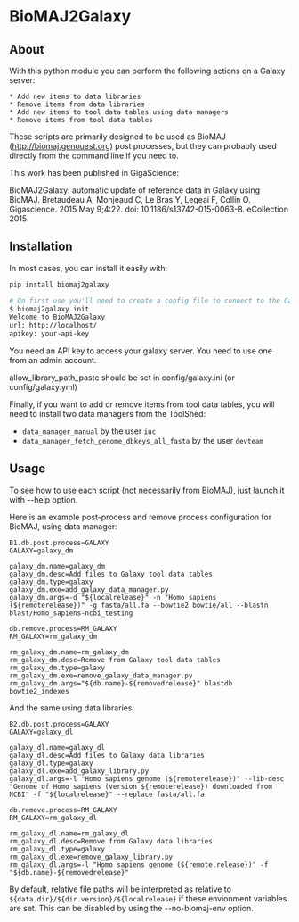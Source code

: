 # BioMAJ2Galaxy

## About

With this python module you can perform the following actions on a Galaxy server:

    * Add new items to data libraries
    * Remove items from data libraries
    * Add new items to tool data tables using data managers
    * Remove items from tool data tables

These scripts are primarily designed to be used as BioMAJ (http://biomaj.genouest.org) post processes,
but they can probably used directly from the command line if you need to.

This work has been published in GigaScience:

BioMAJ2Galaxy: automatic update of reference data in Galaxy using BioMAJ.
Bretaudeau A, Monjeaud C, Le Bras Y, Legeai F, Collin O.
Gigascience. 2015 May 9;4:22. doi: 10.1186/s13742-015-0063-8. eCollection 2015.

## Installation

In most cases, you can install it easily with:

```bash
pip install biomaj2galaxy

# On first use you'll need to create a config file to connect to the Galaxy server, just run:
$ biomaj2galaxy init
Welcome to BioMAJ2Galaxy
url: http://localhost/
apikey: your-api-key
```

You need an API key to access your galaxy server. You need to use one from an admin account.

allow_library_path_paste should be set in config/galaxy.ini (or config/galaxy.yml)

Finally, if you want to add or remove items from tool data tables, you will need to install two data managers from the ToolShed:

 - `data_manager_manual` by the user `iuc`
 - `data_manager_fetch_genome_dbkeys_all_fasta` by the user `devteam`

## Usage

To see how to use each script (not necessarily from BioMAJ), just launch it with --help option.

Here is an example post-process and remove process configuration for BioMAJ, using data manager:

```
B1.db.post.process=GALAXY
GALAXY=galaxy_dm

galaxy_dm.name=galaxy_dm
galaxy_dm.desc=Add files to Galaxy tool data tables
galaxy_dm.type=galaxy
galaxy_dm.exe=add_galaxy_data_manager.py
galaxy_dm.args=-d "${localrelease}" -n "Homo sapiens (${remoterelease})" -g fasta/all.fa --bowtie2 bowtie/all --blastn blast/Homo_sapiens-ncbi_testing

db.remove.process=RM_GALAXY
RM_GALAXY=rm_galaxy_dm

rm_galaxy_dm.name=rm_galaxy_dm
rm_galaxy_dm.desc=Remove from Galaxy tool data tables
rm_galaxy_dm.type=galaxy
rm_galaxy_dm.exe=remove_galaxy_data_manager.py
rm_galaxy_dm.args="${db.name}-${removedrelease}" blastdb bowtie2_indexes
```

And the same using data libraries:

```
B2.db.post.process=GALAXY
GALAXY=galaxy_dl

galaxy_dl.name=galaxy_dl
galaxy_dl.desc=Add files to Galaxy data libraries
galaxy_dl.type=galaxy
galaxy_dl.exe=add_galaxy_library.py
galaxy_dl.args=-l "Homo sapiens genome (${remoterelease})" --lib-desc "Genome of Homo sapiens (version ${remoterelease}) downloaded from NCBI" -f "${localrelease}" --replace fasta/all.fa

db.remove.process=RM_GALAXY
RM_GALAXY=rm_galaxy_dl

rm_galaxy_dl.name=rm_galaxy_dl
rm_galaxy_dl.desc=Remove from Galaxy data libraries
rm_galaxy_dl.type=galaxy
rm_galaxy_dl.exe=remove_galaxy_library.py
rm_galaxy_dl.args=-l "Homo sapiens genome (${remote.release})" -f "${db.name}-${removedrelease}"
```

By default, relative file paths will be interpreted as relative to `${data.dir}/${dir.version}/${localrelease}` if these envionment variables are set. This can be disabled by using the --no-biomaj-env option.
